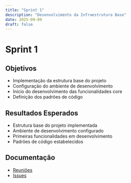 ```yaml
---
title: "Sprint 1"
description: "Desenvolvimento da Infraestrutura Base"
date: 2025-09-09
draft: false
---
```


# Sprint 1

## Objetivos
- Implementação da estrutura base do projeto
- Configuração do ambiente de desenvolvimento
- Início do desenvolvimento das funcionalidades core
- Definição dos padrões de código

## Resultados Esperados
- Estrutura base do projeto implementada
- Ambiente de desenvolvimento configurado
- Primeiras funcionalidades em desenvolvimento
- Padrões de código estabelecidos

## Documentação
- [Reuniões](./reunioes)
- [Issues](./issues)
